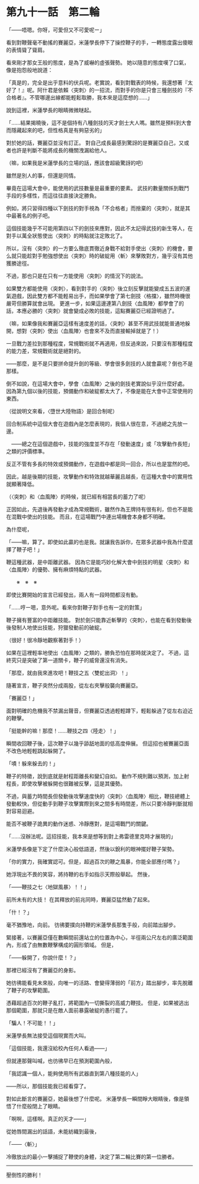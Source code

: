 # 第九十一話　第二輪

「――唔嗯。你呀，可愛但又不可愛呢ー」

看到對鞭聲毫不動搖的賽麗亞，米蓮學長停下了操控鞭子的手，一轉態度露出傻眼的表情聳了聳肩。

看來剛才那女王般的態度，是為了威嚇的虛張聲勢。
她以隨意的態度嘆了口氣，像是抱怨般地說道：

「真是的，完全是出乎意料的伏兵呢。老實說，看到對戰表的時候，我還想著『太好了！』呢。阿什君是依賴〈突刺〉的一招流，而對手的你是只會三種劍技的『不合格者』。不管哪邊出線都能輕鬆取勝，我本來是這麼想的……」

說到這裡，米蓮學長的眼睛微微瞇起。

「……結果揭曉後，這不是個持有八種劍技的天才劍士大人嗎。雖然是預料到大會而隱藏起來的吧，但性格真是有夠惡劣的」

對於她的話，賽麗亞並沒有訂正。
對自己成長最感到驚訝的是賽麗亞自己，又或者也許是判斷不能將成長的機關洩漏給他人。

（嘛，如果我是米蓮學長的立場的話，應該會超級驚訝的吧）

雖然是別人的事，但還是同情。

畢竟在這場大會中，能使用的武技數量是最重要的要素。
武技的數量關係到戰鬥手段的多樣性，而這往往直接決定勝負。

例如，將只習得四種以下劍技的對手視為「不合格者」而捨棄的〈突刺〉，就是其中最著名的例子吧。

這個技能幾乎不可能用第四以下的劍技來應對，因此不太記得武技的新生等人，在對手以萬全狀態使出〈突刺〉的時點就注定敗北了。

所以，沒有〈突刺〉的一方要么徹底貫徹近身戰不給對手使出〈突刺〉的機會，要么就只能趁對手勉強想使出〈突刺〉時的破綻用〈斬〉來擊敗對方，幾乎沒有其他獲勝途徑。

不過，那也只是在只有一方能使用〈突刺〉的情況下的說法。

如果雙方都能使用〈突刺〉，看到對手的〈突刺〉後立刻反擊就能變成五五波的運氣遊戲，因此雙方都不能輕易出手，而如果學會了第七劍技〈格擋〉，雖然時機很嚴苛但勝算就會出現。
更進一步，如果這邊連第八劍技〈血風陣〉都學會了的話，本應必勝的〈突刺〉就會變成必敗的技能，這點賽麗亞已經證明過了。

（嘛，如果像我和賽麗亞這樣有速度差的話，〈突刺〉甚至不用武技就能普通地躲開，想對〈突刺〉使出〈血風陣〉也會來不及而直接輸掉就是了！）

一旦戰力差拉到那種程度，常規戰術就不再適用，但反過來說，只要沒有那種程度的能力差，常規戰術就是絕對的。

――那麼，是不是只要拼命提升劍的等級、學會很多劍技的人就會贏呢？倒也不是那樣。

倒不如說，在這場大會中，學會〈血風陣〉之後的劍技老實說似乎沒什麼好處。
因為第九個以後的技能，預備動作和破綻都太大了，不像是能在大會中正常使用的東西。

（從說明文來看，〈墮世大陸物語〉是回合制呢）

回合制系統中這個大會在遊戲內是怎麼表現的，我個人很在意，不過總之先放一邊。

　――總之在這個遊戲中，技能的強度並不存在「發動速度」或「攻擊動作長短」之類的評價標準。

反正不管有多長的特效或預備動作，在遊戲中都是同一回合，所以也是當然的吧。

因此，越是後期的技能，攻擊動作和特效就越華麗且越長，在這種大會中的實用性就顯著降低。

（〈突刺〉和〈血風陣〉的時候，就已經有相當長的蓄力了呢）

正因如此，先退後再發動才成為常規戰術，雖然作為王牌持有很有利，但也不是能在混戰中使出的技能。
而且，在這場戰鬥中連出場機會本身都不明確。

為什麼呢，

「――嘛，算了。即使如此贏的也是我。就讓我告訴你，在眾多武器中我為什麼選擇了鞭子吧！」

鞭這種武器，是中距離武器。
因為它是能巧妙化解大會中劍技的明星〈突刺〉和〈血風陣〉的優勢、擁有麻煩特點的武器。

　　※　※　※

即使比賽開始的宣言已經發出，兩人有一段時間都沒有動。

「……哼ー嗯，意外呢。看來你對鞭子對手也有一定的對策」

鞭子擁有豐富的中距離技能。
對於劍只能靠近斬擊的〈突刺〉，也能在看到發動後後發制人地使出技能，狩獵發動前的破綻。

（很好！很冷靜地觀察著對手！）

如果在這裡輕率地使出〈血風陣〉之類的，勝負恐怕在那時就決定了。
不過，這終究只是突破了第一道關卡，鞭子的威脅還沒有消失。

「那麼，就由我來進攻吧！鞭技之五〈雙蛇出洞〉！」

隨著宣言，鞭子突然分成兩股，從左右夾擊般襲向賽麗亞。

「賽麗亞！」

面對明確的危機我不禁漏出聲音，但賽麗亞透過輕輕蹲下，輕鬆躲過了從左右迫近的鞭擊。

「挺能幹的嘛！那麼！……鞭技之四〈陸走〉！」

瞬間收回鞭子後，這次鞭子以幾乎舔舐地面的低高度伸展。
但這招也被賽麗亞面不改色地輕輕跳起躲開了。

「嘖！躲來躲去的！」

鞭子的特徵，說到底就是射程距離長和變幻自如。
動作不規則難以預測，加上射程長，即使攻擊被躲開也很難被反擊，這是其優勢。

不過，與蓄力時間長但發動後攻擊速度快的〈突刺〉〈血風陣〉相比，鞭技總體上發動較快，但從動手到鞭子攻擊實際到來之間多有時間差，所以只要冷靜判斷就相對容易迴避。

能否不被鞭子詭異的動作迷惑、冷靜應對，是這場戰鬥的關鍵。

「……沒辦法呢。這招技能，我本來是想等到對上弗雷德里克時才展現的」

米蓮學長像是下定了什麼決心般低語道，然後以銳利的眼神擺好鞭子架勢。

「你的實力，我確實認可。但是，超過百次的鞭之風暴，你能全部應付嗎？」

她浮現出不畏的笑容，將持鞭的右手如指示天際般舉起。
然後，

「――鞭技之七〈地獄風暴〉！！」

前所未有的大技！
在其釋放的前兆同時，賽麗亞猛然動了起來。

「什！？」

毫不猶豫地，向前。
彷彿要撲向持鞭的米蓮學長那隻手般，向前踏出腳步。

緊接著，以賽麗亞僅在數瞬間前還站立的位置為中心，半徑兩公尺左右的廣泛範圍內，形成了由無數鞭擊構成的圓形領域。
但是，

「――躲開了，你說什麼！？」

那裡已經沒有了賽麗亞的身影。

她彷彿能看見未來般，向唯一的活路、會變得薄弱的「前方」踏出腳步，率先脫離了鞭子的攻擊範圍。

憑藉超過百次的鞭子亂打，將範圍內一切撕裂的高威力鞭技。
但是，如果被逃出那個範圍，那就只是在敵人面前暴露破綻的愚行罷了。

「騙人！不可能！！」

米蓮學長無法接受這個現實而大叫。

「這個技能，我還沒給校內任何人看過――」

但就連那聲叫喊，也彷彿早已在預測範圍內般，

「我認識一個人，能夠使用所有武器直到第八種技能的人」

――所以，那個技能我已經看穿了。

對如此斷言的賽麗亞，她最後想了什麼呢。
米蓮學長一瞬間睜大眼睛後，像是領悟了什麼般閉上了眼睛。

「啊啊，這樣啊。真正的天才――」

從她唇間漏出的話語，未能紡織到最後，

「――〈斬〉」

冷徹放出的最小一擊捕捉了鞭使的身體，決定了第二輪比賽的第一位勝者。

---

壓倒性的勝利！